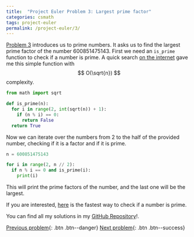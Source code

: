 ```yaml
---
title:  "Project Euler Problem 3: Largest prime factor"
categories: csmath
tags: project-euler
permalink: /project-euler/3/
---
```


[Problem 3](https://projecteuler.net/problem=1) introduces us to prime numbers. 
It asks us to find the largest prime factor of the number 600851475143.
First we need an `is_prime` function to check if a number is prime.
A quick search [on the internet](https://geekflare.com/prime-number-in-python/) gave me this simple function with $$ O(\sqrt{n}) $$ complexity.
```python
from math import sqrt

def is_prime(n):
  for i in range(2, int(sqrt(n)) + 1):
    if (n % i) == 0:
      return False
  return True
```

Now we can iterate over the numbers from 2 to the half of the provided number, checking if it is a factor and if it is prime.
```python
n = 600851475143

for i in range(2, n // 2):
  if n % i == 0 and is_prime(i):
    print(i)
```
This will print the prime factors of the number, and the last one will be the largest.

If you are interested, [here](https://en.wikipedia.org/wiki/AKS_primality_test) is the fastest way to check if a number is prime.

You can find all my solutions in my <a href="https://github.com/frank20a/project-euler" target="_blank">GitHub Repository</a>!.

[Previous problem](/project-euler/2/){: .btn .btn--danger}
[Next problem](/project-euler/4/){: .btn .btn--success}
